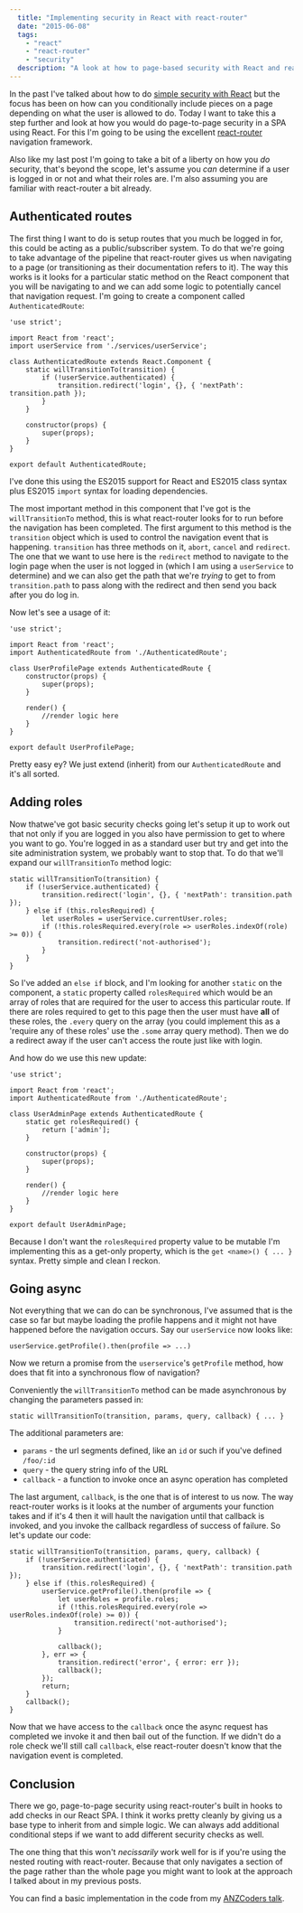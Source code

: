 ```yaml
---
  title: "Implementing security in React with react-router"
  date: "2015-06-08"
  tags: 
    - "react"
    - "react-router"
    - "security"
  description: "A look at how to page-based security with React and react-router."
---
```


In the past I've talked about how to do [simple security with React](/posts/2015-01-17-evolving-authentication-on-react-components.html) but the focus has been on how can you conditionally include pieces on a page depending on what the user is allowed to do. Today I want to take this a step further and look at how you would do page-to-page security in a SPA using React. For this I'm going to be using the excellent [react-router](https://github.com/rackt/react-router) navigation framework.

Also like my last post I'm going to take a bit of a liberty on how you _do_ security, that's beyond the scope, let's assume you _can_ determine if a user is logged in or not and what their roles are. I'm also assuming you are familiar with react-router a bit already.

## Authenticated routes

The first thing I want to do is setup routes that you much be logged in for, this could be acting as a public/subscriber system. To do that we're going to take advantage of the pipeline that react-router gives us when navigating to a page (or transitioning as their documentation refers to it). The way this works is it looks for a particular static method on the React component that you will be navigating to and we can add some logic to potentially cancel that navigation request. I'm going to create a component called `AuthenticatedRoute`:

    'use strict';
    
    import React from 'react';
    import userService from './services/userService';
    
    class AuthenticatedRoute extends React.Component {
        static willTransitionTo(transition) {
            if (!userService.authenticated) {
                transition.redirect('login', {}, { 'nextPath': transition.path });
            }
        }
    
        constructor(props) {
            super(props);
        }
    }
    
    export default AuthenticatedRoute;

I've done this using the ES2015 support for React and ES2015 class syntax plus ES2015 `import` syntax for loading dependencies.

The most important method in this component that I've got is the `willTransitionTo` method, this is what react-router looks for to run before the navigation has been completed. The first argument to this method is the `transition` object which is used to control the navigation event that is happening. `transition` has three methods on it, `abort`, `cancel` and `redirect`. The one that we want to use here is the `redirect` method to navigate to the login page when the user is not logged in (which I am using a `userService` to determine) and we can also get the path that we're _trying_ to get to from `transition.path` to pass along with the redirect and then send you back after you do log in.

Now let's see a usage of it:

    'use strict';

    import React from 'react';
    import AuthenticatedRoute from './AuthenticatedRoute';

    class UserProfilePage extends AuthenticatedRoute {
        constructor(props) {
            super(props);
        }

        render() {
            //render logic here
        }
    }

    export default UserProfilePage;

Pretty easy ey? We just extend (inherit) from our `AuthenticatedRoute` and it's all sorted.

## Adding roles

Now thatwe've got basic security checks going let's setup it up to work out that not only if you are logged in you also have permission to get to where you want to go. You're logged in as a standard user but try and get into the site administration system, we probably want to stop that. To do that we'll expand our `willTransitionTo` method logic:

    static willTransitionTo(transition) {
        if (!userService.authenticated) {
            transition.redirect('login', {}, { 'nextPath': transition.path });
        } else if (this.rolesRequired) {
            let userRoles = userService.currentUser.roles;
            if (!this.rolesRequired.every(role => userRoles.indexOf(role) >= 0)) {
                transition.redirect('not-authorised');
            }
        }
    }

So I've added an `else if` block, and I'm looking for another `static` on the component, a `static` property called `rolesRequired` which would be an array of roles that are required for the user to access this particular route. If there are roles required to get to this page then the user must have **all** of these roles, the `.every` query on the array (you could implement this as a 'require any of these roles' use the `.some` array query method). Then we do a redirect away if the user can't access the route just like with login.

And how do we use this new update:

    'use strict';

    import React from 'react';
    import AuthenticatedRoute from './AuthenticatedRoute';

    class UserAdminPage extends AuthenticatedRoute {
        static get rolesRequired() {
            return ['admin'];
        }

        constructor(props) {
            super(props);
        }

        render() {
            //render logic here
        }
    }

    export default UserAdminPage;

Because I don't want the `rolesRequired` property value to be mutable I'm implementing this as a get-only property, which is the `get <name>() { ... }` syntax. Pretty simple and clean I reckon.

## Going async

Not everything that we can do can be synchronous, I've assumed that is the case so far but maybe loading the profile happens and it might not have happened before the navigation occurs. Say our `userService` now looks like:

    userService.getProfile().then(profile => ...)

Now we return a promise from the `userservice`'s `getProfile` method, how does that fit into a synchronous flow of navigation?

Conveniently the `willTransitionTo` method can be made asynchronous by changing the parameters passed in:

    static willTransitionTo(transition, params, query, callback) { ... }

The additional parameters are:

* `params` - the url segments defined, like an `id` or such if you've defined `/foo/:id`
* `query` - the query string info of the URL
* `callback` - a function to invoke once an async operation has completed

The last argument, `callback`, is the one that is of interest to us now. The way react-router works is it looks at the number of arguments your function takes and if it's 4 then it will hault the navigation until that callback is invoked, and you invoke the callback regardless of success of failure. So let's update our code:

    static willTransitionTo(transition, params, query, callback) {
        if (!userService.authenticated) {
            transition.redirect('login', {}, { 'nextPath': transition.path });
        } else if (this.rolesRequired) {
            userService.getProfile().then(profile => {
                let userRoles = profile.roles;
                if (!this.rolesRequired.every(role => userRoles.indexOf(role) >= 0)) {
                    transition.redirect('not-authorised');
                }

                callback();
            }, err => {
                transition.redirect('error', { error: err });
                callback();
            });
            return;
        }
        callback();
    }

Now that we have access to the `callback` once the async request has completed we invoke it and then bail out of the function. If we didn't do a role check we'll still call `callback`, else react-router doesn't know that the navigation event is completed.

## Conclusion

There we go, page-to-page security using react-router's built in hooks to add checks in our React SPA. I think it works pretty cleanly by giving us a base type to inherit from and simple logic. We can always add additional conditional steps if we want to add different security checks as well.

The one thing that this won't _necissarily_ work well for is if you're using the nested routing with react-router. Because that only navigates a section of the page rather than the whole page you might want to look at the approach I talked about in my previous posts.

You can find a basic implementation in the code from my [ANZCoders talk](https://github.com/aaronpowell/reply).
